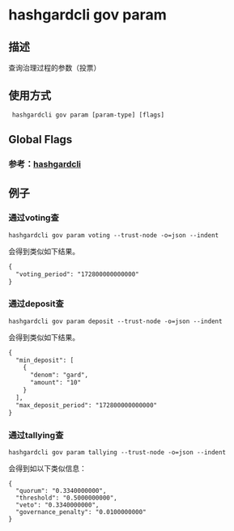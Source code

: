 # hashgardcli gov param

## 描述

查询治理过程的参数（投票）

## 使用方式

```
 hashgardcli gov param [param-type] [flags]
```
## Global Flags

 ### 参考：[hashgardcli](../README.md)
 

## 例子

### 通过voting查

```shell
hashgardcli gov param voting --trust-node -o=json --indent
```

会得到类似如下结果。

```txt
{
  "voting_period": "172800000000000"
}
```

### 通过deposit查

```shell
hashgardcli gov param deposit --trust-node -o=json --indent
```

会得到类似如下结果。

```txt
{
  "min_deposit": [
    {
      "denom": "gard",
      "amount": "10"
    }
  ],
  "max_deposit_period": "172800000000000"
}
```


### 通过tallying查
```
hashgardcli gov param tallying --trust-node -o=json --indent
```

会得到如以下类似信息：
```
{
  "quorum": "0.3340000000",
  "threshold": "0.5000000000",
  "veto": "0.3340000000",
  "governance_penalty": "0.0100000000"
}
```